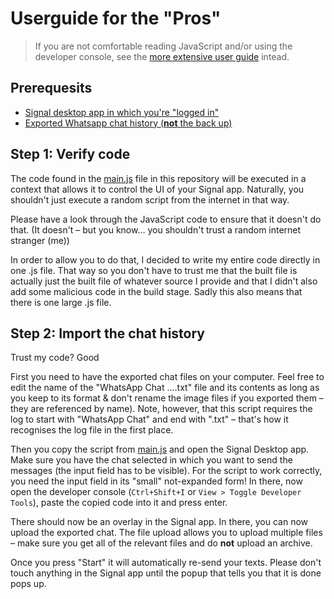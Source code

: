 # Userguide for the "Pros"

> If you are not comfortable reading JavaScript and/or using the developer console, see the [more extensive user guide](userguide_normal.md) intead.

## Prerequesits

- [Signal desktop app in which you're "logged in"](https://www.signal.org/download/)
- [Exported Whatsapp chat history (**not** the back up)](https://faq.whatsapp.com/android/chats/how-to-save-your-chat-history/?lang=en)

## Step 1: Verify code

The code found in the [main.js](main.js) file in this repository will be executed in a context that allows it to control the UI of your Signal app.
Naturally, you shouldn't just execute a random script from the internet in that way.

Please have a look through the JavaScript code to ensure that it doesn't do that. (It doesn't – but you know… you shouldn't trust a random internet stranger (me))

In order to allow you to do that, I decided to write my entire code directly in one .js file.
That way so you don't have to trust me that the built file is actually just the built file of whatever source I provide and that I didn't also add some malicious code in the build stage.
Sadly this also means that there is one large .js file.

## Step 2: Import the chat history

Trust my code? Good

First you need to have the exported chat files on your computer.
Feel free to edit the name of the "WhatsApp Chat ….txt" file and its contents as long as you keep to its format & don't rename the image files if you exported them – they are referenced by name).
Note, however, that this script requires the log to start with "WhatsApp Chat" and end with ".txt" – that's how it recognises the log file in the first place.

Then you copy the script from [main.js](main.js) and open the Signal Desktop app.
Make sure you have the chat selected in which you want to send the messages (the input field has to be visible).
For the script to work correctly, you need the input field in its "small" not-expanded form!
In there, now open the developer console (`Ctrl+Shift+I` or `View > Toggle Developer Tools`), paste the copied code into it and press enter.

There should now be an overlay in the Signal app.
In there, you can now upload the exported chat.
The file upload allows you to upload multiple files – make sure you get all of the relevant files and do **not** upload an archive.

Once you press "Start" it will automatically re-send your texts.
Please don't touch anything in the Signal app until the popup that tells you that it is done pops up.